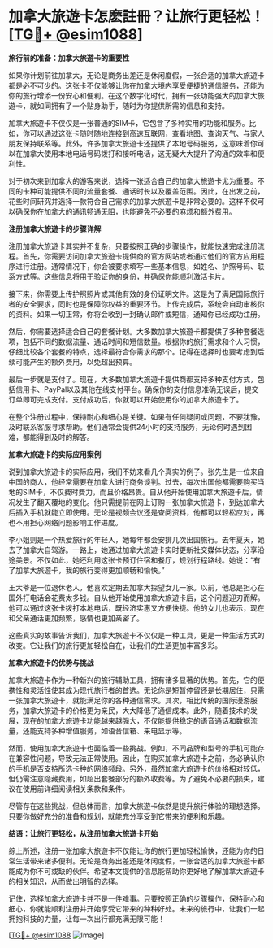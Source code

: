 # 加拿大旅遊卡怎麽註冊？让旅行更轻松！[[TG💪+ @esim1088](https://t.me/s/esim1088)]

**旅行前的准备：加拿大旅遊卡的重要性**

如果你计划前往加拿大，无论是商务出差还是休闲度假，一张合适的加拿大旅遊卡都是必不可少的。这张卡不仅能够让你在加拿大境内享受便捷的通信服务，还能为你的旅行增添一份安心和便利。在这个数字化时代，拥有一张功能强大的加拿大旅遊卡，就如同拥有了一个贴身助手，随时为你提供所需的信息和支持。

加拿大旅遊卡不仅仅是一张普通的SIM卡，它包含了多种实用的功能和服务。比如，你可以通过这张卡随时随地连接到高速互联网，查看地图、查询天气、与家人朋友保持联系等。此外，许多加拿大旅遊卡还提供了本地号码服务，这意味着你可以在加拿大使用本地电话号码拨打和接听电话，这无疑大大提升了沟通的效率和便利性。

对于初次来到加拿大的游客来说，选择一张适合自己的加拿大旅遊卡尤为重要。不同的卡种可能提供不同的流量套餐、通话时长以及覆盖范围。因此，在出发之前，花些时间研究并选择一款符合自己需求的加拿大旅遊卡是非常必要的。这样不仅可以确保你在加拿大的通讯畅通无阻，也能避免不必要的麻烦和额外费用。

**注册加拿大旅遊卡的步骤详解**

注册加拿大旅遊卡其实并不复杂，只要按照正确的步骤操作，就能快速完成注册流程。首先，你需要访问加拿大旅遊卡提供商的官方网站或者通过他们的官方应用程序进行注册。通常情况下，你会被要求填写一些基本信息，如姓名、护照号码、联系方式等。这些信息将用于验证你的身份，并确保你能顺利激活卡片。

接下来，你需要上传护照照片或其他有效的身份证明文件。这是为了满足国际旅行者的安全要求，同时也是保障你权益的重要环节。上传完成后，系统会自动审核你的资料。如果一切正常，你将会收到一封确认邮件或短信，通知你已经成功注册。

然后，你需要选择适合自己的套餐计划。大多数加拿大旅遊卡都提供了多种套餐选项，包括不同的数据流量、通话时间和短信数量。根据你的旅行需求和个人习惯，仔细比较各个套餐的特点，选择最符合你需求的那个。记得在选择时也要考虑到后续可能产生的额外费用，以免超出预算。

最后一步就是支付了。现在，大多数加拿大旅遊卡提供商都支持多种支付方式，包括信用卡、PayPal以及其他在线支付平台。确保你的支付信息准确无误后，提交订单即可完成支付。支付成功后，你就可以开始使用你的加拿大旅遊卡了。

在整个注册过程中，保持耐心和细心是关键。如果有任何疑问或问题，不要犹豫，及时联系客服寻求帮助。他们通常会提供24小时的支持服务，无论何时遇到困难，都能得到及时的解答。

**加拿大旅遊卡的实际应用案例**

说到加拿大旅遊卡的实际应用，我们不妨来看几个真实的例子。张先生是一位来自中国的商人，他经常需要在加拿大进行商务谈判。过去，每次出国他都需要购买当地的SIM卡，不仅费时费力，而且价格昂贵。自从他开始使用加拿大旅遊卡后，情况发生了翻天覆地的变化。他只需提前在网上订购一张加拿大旅遊卡，到达加拿大后插入手机就能立即使用。无论是视频会议还是查阅资料，他都可以轻松应对，再也不用担心网络问题影响工作进度。

李小姐则是一个热爱旅行的年轻人，她每年都会安排几次出国旅行。去年夏天，她去了加拿大自驾游。一路上，她通过加拿大旅遊卡实时更新社交媒体状态，分享沿途美景。不仅如此，她还利用这张卡预订住宿和餐厅，规划行程路线。她说：“有了加拿大旅遊卡，我的旅行变得更加顺畅和愉快。”

王大爷是一位退休老人，他喜欢定期去加拿大探望女儿一家。以前，他总是担心在国外打电话会花费太多钱。自从他开始使用加拿大旅遊卡后，这个问题迎刃而解。他可以通过这张卡拨打本地电话，既经济实惠又方便快捷。他的女儿也表示，现在和父亲通话更加频繁，感情也更加亲密了。

这些真实的故事告诉我们，加拿大旅遊卡不仅仅是一种工具，更是一种生活方式的改变。它让我们的旅行更加轻松自在，让我们的生活更加丰富多彩。

**加拿大旅遊卡的优势与挑战**

加拿大旅遊卡作为一种新兴的旅行辅助工具，拥有诸多显著的优势。首先，它的便携性和灵活性使其成为现代旅行者的首选。无论你是短暂停留还是长期居住，只需一张加拿大旅遊卡，就能满足你的各种通信需求。其次，相比传统的国际漫游服务，加拿大旅遊卡的价格更为亲民，大大降低了通信成本。此外，随着技术的发展，现在的加拿大旅遊卡功能越来越强大，不仅能提供稳定的语音通话和数据流量，还能支持多种增值服务，如语音信箱、来电显示等。

然而，使用加拿大旅遊卡也面临着一些挑战。例如，不同品牌和型号的手机可能存在兼容性问题，导致无法正常使用。因此，在购买加拿大旅遊卡之前，务必确认你的手机是否支持所选卡种的网络频段。另外，虽然加拿大旅遊卡的价格相对较低，但仍需注意隐藏费用，如超出套餐部分的额外收费等。为了避免不必要的损失，建议在使用前详细阅读相关条款和条件。

尽管存在这些挑战，但总体而言，加拿大旅遊卡依然是提升旅行体验的理想选择。只要你做好充分的准备和规划，就能充分享受到它带来的便利和乐趣。

**结语：让旅行更轻松，从注册加拿大旅遊卡开始**

综上所述，注册一张加拿大旅遊卡不仅能让你的旅行更加轻松愉快，还能为你的日常生活带来诸多便利。无论是商务出差还是休闲度假，一张合适的加拿大旅遊卡都能成为你不可或缺的伙伴。希望本文提供的信息能帮助你更好地了解加拿大旅遊卡的相关知识，从而做出明智的选择。

记住，选择加拿大旅遊卡并不是一件难事。只要按照正确的步骤操作，保持耐心和细心，你就能顺利注册并开始享受它带来的种种好处。未来的旅行中，让我们一起拥抱科技的力量，让每一次出行都充满无限可能！

[[TG💪+ @esim1088](https://t.me/s/esim1088) ![Image](https://i.postimg.cc/4NQfJmqS/Snipaste-2025-05-13-00-14-12.png)]